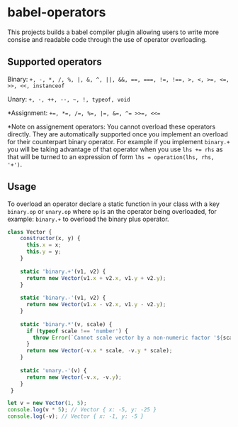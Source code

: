 # babel-operators

This projects builds a babel compiler plugin allowing users to write more consise and readable code through the use of operator overloading.

## Supported operators 

Binary:
`+, -, *, /, %, |, &, ^, ||, &&, ==, ===, !=, !==, >, <, >=, <=, >>, <<, instanceof`

Unary:
`+, -, ++, --, ~, !, typeof, void`

*Assignment:
`+=, *=, /=, %=, |=, &=, ^= >>=, <<=`


*Note on assignement operators:
You cannot overload these operators directly. They are automatically supported once you implement an overload for their counterpart binary operator. For example if you implement `binary.+` you will be taking advantage of that operator when you use `lhs += rhs` as that will be turned to an expression of form `lhs = operation(lhs, rhs, '+')`.

## Usage

To overload an operator declare a static function in your class with a key `binary.op` or `unary.op` where `op` is an the operator
being overloaded, for example: `binary.+` to overload the binary plus operator. 

```javascript
class Vector {
    constructor(x, y) {
      this.x = x;
      this.y = y;
    }
    
    static 'binary.+'(v1, v2) {
      return new Vector(v1.x + v2.x, v1.y + v2.y);
    }
    
    static 'binary.-'(v1, v2) {
      return new Vector(v1.x - v2.x, v1.y - v2.y);
    }
  
    static 'binary.*'(v, scale) {
      if (typeof scale !== 'number') {
        throw Error(`Cannot scale vector by a non-numeric factor '${scale}'`);
      }
      return new Vector(-v.x * scale, -v.y * scale);
    }
  
    static 'unary.-'(v) {
      return new Vector(-v.x, -v.y);
    }
 }

let v = new Vector(1, 5);
console.log(v * 5); // Vector { x: -5, y: -25 }
console.log(-v); // Vector { x: -1, y: -5 }
```

